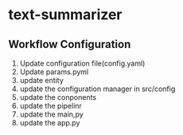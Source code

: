 # text-summarizer

## Workflow Configuration

1. Update configuration file(config.yaml)
2. Update params.pyml
3. update entity
4. update the configuration manager in src/config
5. update the conponents
6. update the pipelinr
7. update the main,py
8. update the app.py


